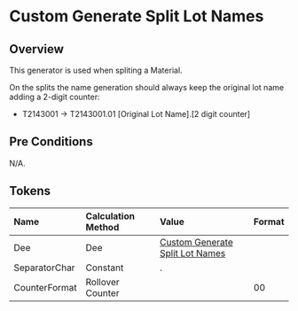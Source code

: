 # Custom Generate Split Lot Names

## Overview

This generator is used when spliting a Material.

On the splits the name generation should always keep the original lot name adding a 2-digit counter:

* T2143001 -> T2143001.01 [Original Lot Name].[2 digit counter]

## Pre Conditions

N/A.

## Tokens

| Name             | Calculation Method | Value                                                                                                  | Format |
| :--------------- | :----------------- | :----------------------------------------------------------------------------------------------------- | :----- |
| Dee              | Dee                | [Custom Generate Split Lot Names](/AMSOsram/tecspecs>artifacts>deeactions>CustomGenerateSplitLotNames) |        |
| SeparatorChar    | Constant           | .                                                                                                      |        |
| CounterFormat    | Rollover Counter   |                                                                                                        | 00     |
